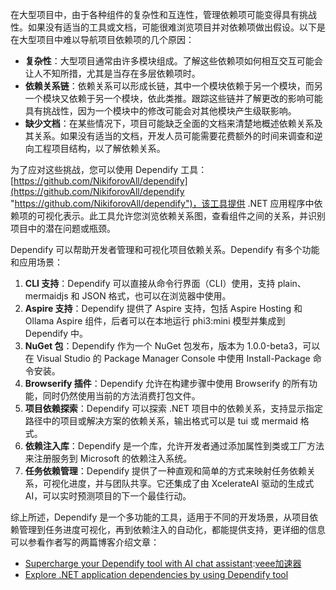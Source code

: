 
在大型项目中，由于各种组件的复杂性和互连性，管理依赖项可能变得具有挑战性。如果没有适当的工具或文档，可能很难浏览项目并对依赖项做出假设。以下是在大型项目中难以导航项目依赖项的几个原因：

* **复杂性**：大型项目通常由许多模块组成。了解这些依赖项如何相互交互可能会让人不知所措，尤其是当存在多层依赖项时。
* **依赖关系链**：依赖关系可以形成长链，其中一个模块依赖于另一个模块，而另一个模块又依赖于另一个模块，依此类推。跟踪这些链并了解更改的影响可能具有挑战性，因为一个模块中的修改可能会对其他模块产生级联影响。
* **缺少文档**：在某些情况下，项目可能缺乏全面的文档来清楚地概述依赖关系及其关系。如果没有适当的文档，开发人员可能需要花费额外的时间来调查和逆向工程项目结构，以了解依赖关系。

为了应对这些挑战，您可以使用 Dependify 工具：[https://github.com/NikiforovAll/dependify](https://github.com/NikiforovAll/dependify "https://github.com/NikiforovAll/dependify")，该工具提供 .NET 应用程序中依赖项的可视化表示。此工具允许您浏览依赖关系图，查看组件之间的关系，并识别项目中的潜在问题或瓶颈。

Dependify 可以帮助开发者管理和可视化项目依赖关系。Dependify 有多个功能和应用场景：

1. **CLI 支持**：Dependify 可以直接从命令行界面（CLI）使用，支持 plain、mermaidjs 和 JSON 格式，也可以在浏览器中使用。
2. **Aspire 支持**：Dependify 提供了 Aspire 支持，包括 Aspire Hosting 和 Ollama Aspire 组件，后者可以在本地运行 phi3:mini 模型并集成到 Dependify 中。
3. **NuGet 包**：Dependify 作为一个 NuGet 包发布，版本为 1\.0\.0\-beta3，可以在 Visual Studio 的 Package Manager Console 中使用 Install\-Package 命令安装。
4. **Browserify 插件**：Dependify 允许在构建步骤中使用 Browserify 的所有功能，同时仍然使用当前的方法消费打包文件。
5. **项目依赖探索**：Dependify 可以探索 .NET 项目中的依赖关系，支持显示指定路径中的项目或解决方案的依赖关系，输出格式可以是 tui 或 mermaid 格式。
6. **依赖注入库**：Dependify 是一个库，允许开发者通过添加属性到类或工厂方法来注册服务到 Microsoft 的依赖注入系统。
7. **任务依赖管理**：Dependify 提供了一种直观和简单的方式来映射任务依赖关系，可视化进度，并与团队共享。它还集成了由 XcelerateAI 驱动的生成式 AI，可以实时预测项目的下一个最佳行动。

综上所述，Dependify 是一个多功能的工具，适用于不同的开发场景，从项目依赖管理到任务进度可视化，再到依赖注入的自动化，都能提供支持，更详细的信息可以参看作者写的两篇博客介绍文章：

* [Supercharge your Dependify tool with AI chat assistant](https://github.com):[veee加速器](https://liuyunzhuge.com)
* [Explore .NET application dependencies by using Dependify tool](https://github.com)


